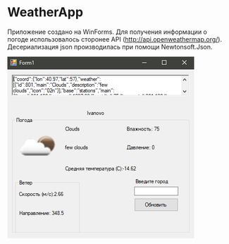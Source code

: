 # WeatherApp
Приложение создано на WinForms. Для получения информации о погоде использовалось сторонее API (http://api.openweathermap.org/). Десериализация json производилась при помощи Newtonsoft.Json.  

![Screenshot](weatheapp.PNG)
